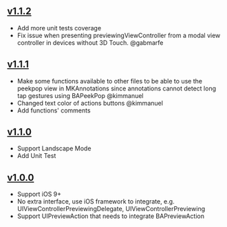 ## [v1.1.2](https://github.com/BramYeh/BAPeekPop/releases/tag/1.1.2)
* Add more unit tests coverage
* Fix issue when presenting previewingViewController from a modal view controller in devices without 3D Touch. @gabmarfe

## [v1.1.1](https://github.com/BramYeh/BAPeekPop/releases/tag/1.1.1)
* Make some functions available to other files to be able to use the peekpop view in MKAnnotations since annotations cannot detect long tap gestures using BAPeekPop @kimmanuel
* Changed text color of actions buttons @kimmanuel
* Add functions' comments

## [v1.1.0](https://github.com/BramYeh/BAPeekPop/releases/tag/1.1.0)
* Support Landscape Mode
* Add Unit Test

## [v1.0.0](https://github.com/BramYeh/BAPeekPop/releases/tag/1.0.0)
* Support iOS 9+
* No extra interface, use iOS framework to integrate, e.g. UIViewControllerPreviewingDelegate, UIViewControllerPreviewing
* Support UIPreviewAction that needs to integrate BAPreviewAction

